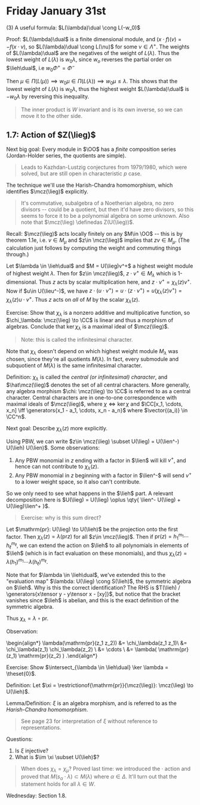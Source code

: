 # Friday January 31st

(3) A useful formula: $L(\lambda)\dual \cong L(-w_0)$

Proof:
$L(\lambda)\dual$ is a finite dimensional module, and $(x\cdot f)(v) = -f(x\cdot v)$, so $L(\lambda)\dual \cong L(\nu)$ for some $\nu \in \Lambda^+$.
The weights of $L(\lambda)\dual$ are the negatives of the weight of $L(\lambda)$.
Thus the lowest weight of $L(\lambda)$ is $w_0\lambda$, since $w_o$ reverses the partial order on $\lieh\dual$, i.e $w_0 \Phi^+ = \Phi^-$

Then $\mu \in \Pi(L(\mu)) \implies w_0 \mu \in \Pi(L(\lambda)) \implies w_0\mu \leq \lambda$.
This shows that the lowest weight of $L(\lambda)$ is $w_0 \lambda$, thus the highest weight $L(\lambda)\dual$ is $-w_0 \lambda$ by reversing this inequality.

> The inner product is $W$ invariant and is its own inverse, so we can move it to the other side.

## 1.7: Action of $Z(\lieg)$

Next big goal:
Every module in $\OO$ has a *finite* composition series (Jordan-Holder series, the quotients are simple).

> Leads to Kazhdan-Lustzig conjectures from 1979/1980, which were solved, but are still open in characteristic $p$ case.

The technique we'll use the Harish-Chandra homomorphism, which identifies $\mcz(\lieg)$ explicitly.

> It's commutative, subalgebra of a Noetherian algebra, no zero divisors -- could be a quotient, but then it'd have zero divisors, so this seems to force it to be a polynomial algebra on some unknown. 
> Also note that $\mcz(\lieg) \definedas Z(U(\lieg))$.

Recall:
$\mcz(\lieg)$ acts locally finitely on any $M\in \OO$ -- this is by theorem 1.1e, i.e. $v\in M_\mu$ and $z\in \mcz(\lieg)$ implies that $zv\in M_\mu$.
(The calculation just follows by computing the weight and commuting things through.)

Let $\lambda \in \lieh\dual$ and $M = U(\lieg)v^+$ a highest weight module of highest weight $\lambda$.
Then for $z\in \mcz(\lieg)$, $z\cdot v^+ \in M_\lambda$ which is 1-dimensional.
Thus $z$ acts by scalar multiplication here, and $z\cdot v^+ = \chi_\lambda(z) v^+$.
Now if $u\in U(\lieu^-)$, we have $z\cdot(u\cdot v^+) = u\cdot(z\cdot v^+) = u(\chi_\lambda(z)v^+) = \chi_\lambda(z) u\cdot v^+$.
Thus $z$ acts on *all* of $M$ by the scalar $\chi_\lambda(z)$.

Exercise:
Show that $\chi_\lambda$ is a nonzero additive and multiplicative function, so $\chi_\lambda: \mcz(\lieg) \to \CC$ is linear and thus a morphism of algebras.
Conclude that $\ker \chi_\lambda$ is a maximal ideal of $\mcz(\lieg)$.

> Note: this is called the infinitesimal character.

Note that $\chi_\lambda$ doesn't depend on which highest weight module $M_\lambda$ was chosen, since they're all quotients $M(\lambda)$.
In fact, every submodule and subquotient of $M(\lambda)$ is the same infinitesimal character.


Definition:
$\chi_\lambda$ is called the *central (or infinitesimal) character*, and $\hat\mcz(\lieg)$ denotes the set of all central characters.
More generally, any algebra morphism $\chi: \mcz(\lieg) \to \CC$ is referred to as a central character.
Central characters are in one-to-one correspondence with maximal ideals of $\mcz(\lieg)$, where $\chi \iff \ker \chi$ and $\CC[x_1, \cdots, x_n] \iff \generators{x_1 - a_1, \cdots, x_n - a_n}$ where $\vector{(a_i)} \in \CC^n$.

Next goal:
Describe $\chi_\lambda(z)$ more explicitly.

Using PBW, we can write $z\in \mcz(\lieg) \subset U(\lieg) = U(\lien^-) U(\lieh) U(\lien)$.
Some observations:

1. Any PBW monomial in $z$ ending with a factor in $\lien$ will kill $v^+$, and hence can not contribute to $\chi_\lambda(z)$.
2. Any PBW monomial in $z$ beginning with a factor in $\lien^-$ will send $v^+$ to a lower weight space, so it also can't contribute.

So we only need to see what happens in the $\lieh$ part.
A relevant decomposition here is $U(\lieg) = U(\lieg) \oplus \qty{ \lien^- U(\lieg) + U(\lieg)\lien^+  }$.

> Exercise: why is this sum direct?

Let $\mathrm{pr}: U(\lieg) \to U(\lieh)$ be the projection onto the first factor.
Then $\chi_\lambda(z) = \lambda(\mathrm{pr} z)$ for all $z\in \mcz(\lieg)$.
Then if $\mathrm{pr}(z) = h_1^{m_1} \cdots h_\ell^{m_\ell}$, we can extend the action on $\lieh$ to all polynomials in elements of $\lieh$ (which is in fact evaluation on these monomials), and thus $\chi_\lambda(z) = \lambda(h_1)^{m_1} \cdots \lambda(h_\ell)^{m_\ell}$.

Note that for $\lambda \in \lieh\dual$, we've extended this to the "evaluation map" $\lambda: U(\lieg) \cong S(\lieh)$, the symmetric algebra on $\lieh$.
Why is this the correct identification? 
The RHS is $T(\lieh) / \generators{x\tensor y - y\tensor x - [xy]}$, but notice that the bracket vanishes since $\lieh$ is abelian, and this is the exact definition of the symmetric algebra.

Thus $\chi_\lambda = \lambda \circ \mathrm{pr}$.

Observation:

\begin{align*}
\lambda(\mathrm{pr}(z_1 z_2))
&= \chi_\lambda(z_1 z_1)\\
&= \chi_\lambda(z_1) \chi_\lambda(z_2) \\
&= \cdots \\
&= \lambda( \mathrm{pr}(z_1) \mathrm{pr}(z_2) )
.\end{align*}

Exercise:
Show $\intersect_{\lambda \in \lieh\dual} \ker \lambda = \theset{0}$.

Definition:
Let $\xi = \restrictionof{\mathrm{pr}}{\mcz(\lieg)}: \mcz(\lieg) \to U(\lieh)$.

Lemma/Definition:
$\xi$ is an algebra morphism, and is referred to as the *Harish-Chandra homomorphism*.

> See page 23 for interpretation of $\xi$ without reference to representations.

Questions:

1. Is $\xi$ injective?
2. What is $\im \xi \subset U(\lieh)$?

> When does $\chi_\lambda = \chi_\mu$?
> Proved last time: we introduced the $\cdot$ action and proved that $M(s_\alpha \cdot \lambda) \subset M(\lambda)$ where $\alpha \in \Delta$.
> It'll turn out that the statement holds for all $\lambda \in W$.

Wednesday:
Section 1.8.
